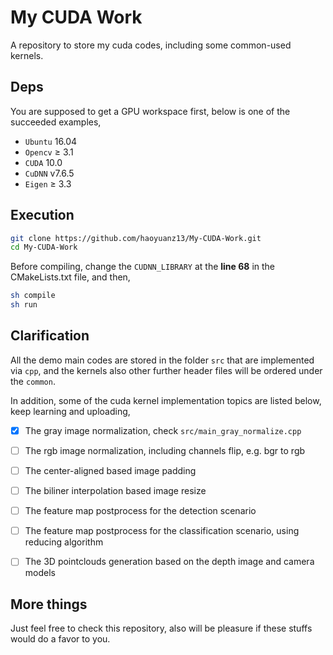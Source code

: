 # My CUDA Work
A repository to store my cuda codes, including some common-used kernels. 

## Deps
You are supposed to get a GPU workspace first, below is one of the succeeded examples, 
- `Ubuntu` 16.04
- `Opencv` ≥ 3.1
- `CUDA` 10.0
- `CuDNN` v7.6.5
- `Eigen` ≥ 3.3


## Execution
```bash
git clone https://github.com/haoyuanz13/My-CUDA-Work.git
cd My-CUDA-Work
```

Before compiling, change the `CUDNN_LIBRARY` at the **line 68** in the CMakeLists.txt file, and then, 
```bash
sh compile
sh run
```


## Clarification
All the demo main codes are stored in the folder `src` that are implemented via `cpp`, and the kernels also other further header files will be ordered under the `common`.

In addition, some of the cuda kernel implementation topics are listed below, keep learning and uploading, <br>
- [x] The gray image normalization, check `src/main_gray_normalize.cpp`
- [ ] The rgb image normalization, including channels flip, e.g. bgr to rgb
- [ ] The center-aligned based image padding 
- [ ] The biliner interpolation based image resize
- [ ] The feature map postprocess for the detection scenario
- [ ] The feature map postprocess for the classification scenario, using reducing algorithm
- [ ] The 3D pointclouds generation based on the depth image and camera models


## More things
Just feel free to check this repository, also will be pleasure if these stuffs would do a favor to you.
